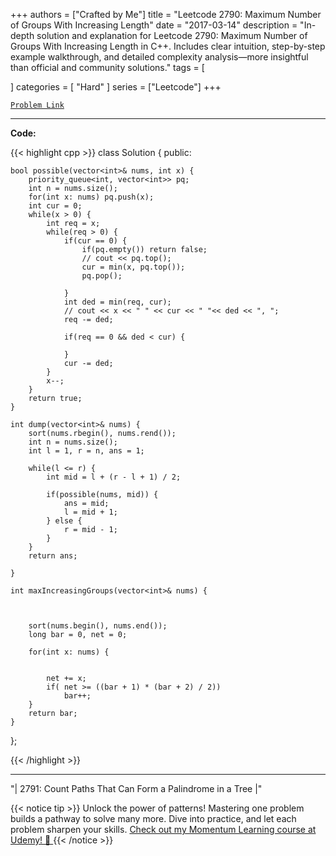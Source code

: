 
+++
authors = ["Crafted by Me"]
title = "Leetcode 2790: Maximum Number of Groups With Increasing Length"
date = "2017-03-14"
description = "In-depth solution and explanation for Leetcode 2790: Maximum Number of Groups With Increasing Length in C++. Includes clear intuition, step-by-step example walkthrough, and detailed complexity analysis—more insightful than official and community solutions."
tags = [
    
]
categories = [
    "Hard"
]
series = ["Leetcode"]
+++



[`Problem Link`](https://leetcode.com/problems/maximum-number-of-groups-with-increasing-length/description/)

---

**Code:**

{{< highlight cpp >}}
class Solution {
public:
    
    bool possible(vector<int>& nums, int x) {
        priority_queue<int, vector<int>> pq;
        int n = nums.size();
        for(int x: nums) pq.push(x);
        int cur = 0;
        while(x > 0) {
            int req = x;
            while(req > 0) {
                if(cur == 0) {
                    if(pq.empty()) return false;
                    // cout << pq.top();
                    cur = min(x, pq.top());
                    pq.pop();

                }
                int ded = min(req, cur);
                // cout << x << " " << cur << " "<< ded << ", ";
                req -= ded;

                if(req == 0 && ded < cur) {
                    
                }
                cur -= ded;
            }
            x--;
        }
        return true;
    }

    int dump(vector<int>& nums) {
        sort(nums.rbegin(), nums.rend());
        int n = nums.size();
        int l = 1, r = n, ans = 1;

        while(l <= r) {
            int mid = l + (r - l + 1) / 2;
            
            if(possible(nums, mid)) {
                ans = mid;
                l = mid + 1;
            } else {
                r = mid - 1;
            }
        }
        return ans;
        
    }
    
    int maxIncreasingGroups(vector<int>& nums) {
        
        
        
        sort(nums.begin(), nums.end());
        long bar = 0, net = 0;
        
        for(int x: nums) {
            
            
            net += x;
            if( net >= ((bar + 1) * (bar + 2) / 2))
                bar++;
        }
        return bar;
    }
};

{{< /highlight >}}


---


"| 2791: Count Paths That Can Form a Palindrome in a Tree |"

{{< notice tip >}}
Unlock the power of patterns! Mastering one problem builds a pathway to solve many more. Dive into practice, and let each problem sharpen your skills. [Check out my Momentum Learning course at Udemy! 🚀 ](https://www.udemy.com/course/algorithms-and-data-structures-in-cpp/)
{{< /notice >}}


